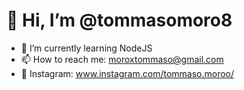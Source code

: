 # 👋 Hi, I’m @tommasomoro8
- 🌱 I’m currently learning NodeJS
- 📫 How to reach me: moroxtommaso@gmail.com
- 👀 Instagram: www.instagram.com/tommaso.moroo/
